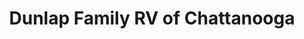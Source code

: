 ---
title: "Dunlap Family RV of Chattanooga"
url: /ringgold/dunlap-family-rv-of-chattanooga/
shop: Wohnwagen
---